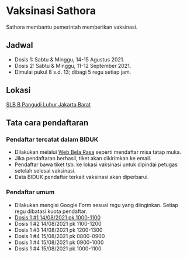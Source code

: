 # Vaksinasi Sathora

Sathora membantu pemerintah memberikan vaksinasi.

## Jadwal
* Dosis 1: Sabtu & Minggu, 14-15 Agustus 2021.
* Dosis 2: Sabtu & Minggu, 11-12 September 2021.
* Dimulai pukul 8 s.d. 13; dibagi 5 regu setiap jam.

## Lokasi
[SLB B Pangudi Luhur Jakarta Barat][1] 

## Tata cara pendaftaran

### Pendaftar tercatat dalam BIDUK
* Dilakukan melalui [Web Bela Rasa][2] seperti mendaftar misa tatap muka.
* Jika pendaftaran berhasil, tiket akan dikirimkan ke email.
* Pendaftar bawa tiket tsb. ke lokasi vaksinasi untuk dipindai petugas setelah selesai vaksinasi.
* Data BIDUK pendaftar terkait vaksinasi akan diperbarui.

### Pendaftar umum 
* Dilakukan mengisi Google Form sesuai regu yang diinginkan. Setiap regu dibatasi kuota pendaftar.
* [Dosis 1 #1 14/08/2021 pk 1000-1100][3]
* Dosis 1 #2 14/08/2021 pk 1100-1200
* Dosis 1 #3 14/08/2021 pk 1200-1300
* Dosis 1 #4 15/08/2021 pk 0800-0900
* Dosis 1 #4 15/08/2021 pk 0900-1000
* Dosis 1 #4 15/08/2021 pk 1000-1100

[1]: <https://goo.gl/maps/qM3xKvebFwkgoSgu8> "SLB B Pangudi Luhur Jakarta Barat"
[2]: <https://belarasa.id> "Web Bela Rasa"
[3]: <https://forms.gle/JSX5kPLU94psNPFL8> "Pendaftar umum Dosis 1 #1"
